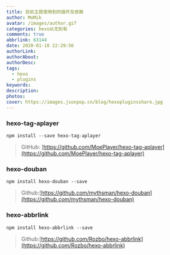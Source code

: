 ```yaml
---
title: 目前主题使用到的插件及依赖
author: MoMik
avatar: /images/author.gif
categories: hexo从无到有
comments: true
abbrlink: 63144
date: 2020-01-10 22:29:56
authorLink:
authorAbout:
authorDesc:
tags:
  - hexo
  - plugins
keywords:
description:
photos:
cover: https://images.jsonpop.cn/blog/hexopluginsshare.jpg
---
```




### hexo-tag-aplayer

```
npm install --save hexo-tag-aplayer
```

> GitHub: [https://github.com/MoePlayer/hexo-tag-aplayer](https://github.com/MoePlayer/hexo-tag-aplayer)

### hexo-douban

```
npm install hexo-douban --save
```

> Github:[https://github.com/mythsman/hexo-douban](https://github.com/mythsman/hexo-douban)

### hexo-abbrlink

```
npm install hexo-abbrlink --save
```

> Github:[https://github.com/Rozbo/hexo-abbrlink](https://github.com/Rozbo/hexo-abbrlink)

